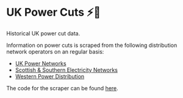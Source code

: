 # UK Power Cuts ⚡🔌

Historical UK power cut data.

Information on power cuts is scraped from the following distribution network operators on an regular basis:

* [UK Power Networks](https://www.ukpowernetworks.co.uk/power-cut/map)
* [Scottish & Southern Electricity Networks](https://www.ssen.co.uk/Powertrack/)
* [Western Power Distribution](https://powercuts.westernpower.co.uk/)

The code for the scraper can be found [here](https://github.com/james-atkins/powercuts-scraper).
